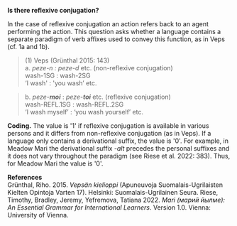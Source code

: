 **Is there reflexive conjugation?**

In the case of reflexive conjugation an action refers back to an agent performing the action. This question asks whether a language contains a separate paradigm of verb affixes used to convey this function, as in Veps (cf. 1a and 1b).

>(1) Veps (Grünthal 2015: 143)<br/>
> a. *peze-n : peze-d* etc. (non-reflexive conjugation)<br/> 
> wash-1SG : wash-2SG<br/>
> ‘I wash' : 'you wash’ etc.<br/>

> b. *peze-**moi*** : *peze-**toi*** etc. (reflexive conjugation)<br/> 
> wash-REFL.1SG : wash-REFL.2SG<br/>
> ‘I wash myself’ : ‘you wash yourself’ etc.

**Coding.** The value is '1' if reflexive conjugation is available in various persons and it differs from non-reflexive conjugation (as in Veps). If a language only contains a derivational suffix, the value is '0'. For example, in Meadow Mari the derivational suffix *-alt* precedes the personal suffixes and it does not vary throughout the paradigm (see Riese et al. 2022: 383). Thus, for Meadow Mari the value is '0'. 

**References**<br/>
Grünthal, Riho. 2015. *Vepsän kielioppi* (Apuneuvoja Suomalais-Ugrilaisten Kielten Opintoja Varten 17). Helsinki: Suomalais-Ugrilainen Seura.
Riese, Timothy, Bradley, Jeremy, Yefremova, Tatiana 2022. *Mari (марий йылме): An Essential Grammar for International Learners*. Version 1.0. Vienna: University of Vienna.

